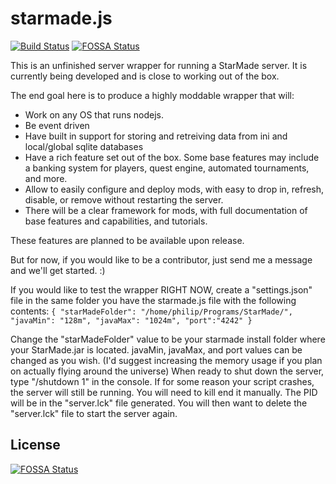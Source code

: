# starmade.js

[![Build Status](https://travis-ci.org/Jump-Suit/starmade.js.svg?branch=master)](https://travis-ci.org/Jump-Suit/starmade.js)
[![FOSSA Status](https://app.fossa.io/api/projects/git%2Bgithub.com%2FJump-Suit%2Fstarmade.js.svg?type=shield)](https://app.fossa.io/projects/git%2Bgithub.com%2FJump-Suit%2Fstarmade.js?ref=badge_shield)

This is an unfinished server wrapper for running a StarMade server.  It is currently being developed and is close to working out of the box.

The end goal here is to produce a highly moddable wrapper that will:
* Work on any OS that runs nodejs.  
* Be event driven 
* Have built in support for storing and retreiving data from ini and local/global sqlite databases
* Have a rich feature set out of the box.  Some base features may include a banking system for players, quest engine, automated tournaments, and more.  
* Allow to easily configure and deploy mods, with easy to drop in, refresh, disable, or remove without restarting the server.  
* There will be a clear framework for mods, with full documentation of base features and capabilities, and tutorials.

These features are planned to be available upon release.

But for now, if you would like to be a contributor, just send me a message and we'll get started. :)

If you would like to test the wrapper RIGHT NOW, create a "settings.json" file in the same folder you have the starmade.js file with the following contents:
`{
    "starMadeFolder": "/home/philip/Programs/StarMade/",
    "javaMin": "128m",
    "javaMax": "1024m",
    "port":"4242"
}`

Change the "starMadeFolder" value to be your starmade install folder where your StarMade.jar is located.  javaMin, javaMax, and port values can be changed as you wish.  (I'd suggest increasing the memory usage if you plan on actually flying around the universe)  When ready to shut down the server, type "/shutdown 1" in the console.  If for some reason your script crashes, the server will still be running.  You will need to kill end it manually.  The PID will be in the "server.lck" file generated.  You will then want to delete the "server.lck" file to start the server again.



## License
[![FOSSA Status](https://app.fossa.io/api/projects/git%2Bgithub.com%2FJump-Suit%2Fstarmade.js.svg?type=large)](https://app.fossa.io/projects/git%2Bgithub.com%2FJump-Suit%2Fstarmade.js?ref=badge_large)
